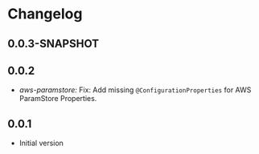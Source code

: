# Changelog

## 0.0.3-SNAPSHOT

## 0.0.2
* _aws-paramstore:_ Fix: Add missing `@ConfigurationProperties` for AWS ParamStore Properties.

## 0.0.1
* Initial version